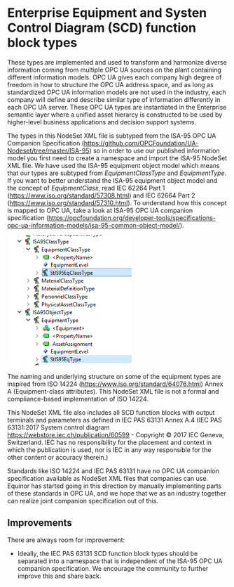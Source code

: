 # Enterprise Equipment and Systen Control Diagram (SCD) function block types

These types are implemented and used to transform and harmonize diverse information coming from multiple OPC UA sources on the plant containing different information models. OPC UA gives each company high degree of freedom in how to structure the OPC UA address space, and as long as standardized OPC UA information models are not used in the industry, each company will define and describe similar type of information differently in each OPC UA server. These OPC UA types are instantiated in the Enterprise semantic layer where a unified asset hierarcy is constructed to be used by higher-level business applications and decision support systems.

The types in this NodeSet XML file is subtyped from the ISA-95 OPC UA Companion Specification (https://github.com/OPCFoundation/UA-Nodeset/tree/master/ISA-95) so in order to use our published information model you first need to create a namespace and import the ISA-95 NodeSet XML file. We have used the ISA-95 equipment object model which means that our types are subtyped from *EquipmentClassType* and *EquipmentType*. If you want to better understand the ISA-95 equipment object model and the concept of *EquipmentClass*, read IEC 62264 Part 1 (https://www.iso.org/standard/57308.html) and IEC 62664 Part 2 (https://www.iso.org/standard/57310.html). To understand how this concept is mapped to OPC UA, take a look at ISA-95 OPC UA companion specification (https://opcfoundation.org/developer-tools/specifications-opc-ua-information-models/isa-95-common-object-model/). 

![S95Equipment](./attachments/s95types.PNG)

The naming and underlying structure on some of the equipment types are inspired from ISO 14224 (https://www.iso.org/standard/64076.html) Annex A (Equipment-class attributes). This NodeSet XML file is not a formal and compliance-based implementation of ISO 14224. 

This NodeSet XML file also includes all SCD function blocks with output terminals and parameters as defined in IEC PAS 63131 Annex A.4 (IEC PAS 63131:2017 System control diagram https://webstore.iec.ch/publication/60599 - Copyright © 2017 IEC Geneva, Switzerland. IEC has no responsibility for the placement and context in which the publication is used, nor is IEC in any way responsible for the other content or accuracy therein.)

Standards like ISO 14224 and IEC PAS 63131 have no OPC UA companion specification available as NodeSet XML files that companies can use. Equinor has started going in this direction by manually implementing parts of these standards in OPC UA, and we hope that we as an industry together can realize joint companion specification out of this.

## Improvements

There are always room for improvement:

* Ideally, the IEC PAS 63131 SCD function block types should be separated into a namespace that is independent of the ISA-95 OPC UA companion specification. We encourage the community to further improve this and share back. 
